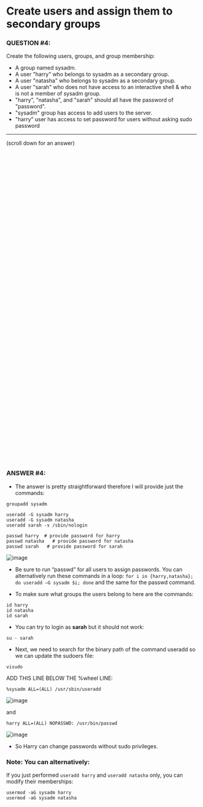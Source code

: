 # Create users and assign them to secondary groups

### QUESTION #4:
Create the following users, groups, and group membership: 
  - A group named sysadm.
  - A user "harry" who belongs to sysadm as a secondary group.
  - A user "natasha" who belongs to sysadm as a secondary group.
  - A user "sarah" who does not have access to an interactive shell & who is not a member of sysadm group.
  - "harry", "natasha", and "sarah" should all have the password of "password".
  - "sysadm" group has access to add users to the server.
  - "harry" user has access to set password for users without asking sudo password 

***
(scroll down for an answer)

<br/><br/><br/><br/><br/><br/><br/><br/><br/><br/><br/><br/><br/><br/><br/><br/><br/><br/><br/><br/><br/><br/><br/><br/>
<br/><br/><br/><br/><br/><br/><br/><br/><br/><br/><br/><br/><br/><br/><br/><br/><br/><br/><br/><br/><br/><br/><br/><br/>

### ANSWER #4:

* The answer is pretty straightforward therefore I will provide just the commands: 

```
groupadd sysadm

useradd -G sysadm harry
useradd -G sysadm natasha
useradd sarah -s /sbin/nologin

passwd harry  # provide password for harry
passwd natasha   # provide password for natasha
passwd sarah   # provide password for sarah
```

![image](https://github.com/RedHatRanger/rhcsa9vagrant/assets/90477448/db1ef9b2-80da-49c2-8a62-457bec9303bf)

* Be sure to run “passwd” for all users to assign passwords.  You can alternatively run
  these commands in a loop: ```for i in {harry,natasha}; do useradd –G sysadm $i; done```
  and the same for the passwd command. 

* To make sure what groups the users belong to here are the commands:

```
id harry
id natasha
id sarah
```
* You can try to login as **sarah** but it should not work:
```
su - sarah
```

* Next, we need to search for the binary path of the command useradd so we can update the sudoers file: 
```
visudo
```
ADD THIS LINE BELOW THE %wheel LINE: <br/>
```
%sysadm ALL=(ALL) /usr/sbin/useradd
```
![image](https://github.com/RedHatRanger/rhcsa9vagrant/assets/90477448/59088040-65da-47b6-9b1b-c8c7cc7cc6e2)

and
```
harry ALL=(ALL) NOPASSWD: /usr/bin/passwd
```
![image](https://github.com/RedHatRanger/rhcsa9vagrant/assets/90477448/4189c358-47f3-4d24-ac75-04f0e9a68d84)

* So Harry can change passwords without sudo privileges. 



### Note: You can alternatively:
If you just performed ```useradd harry``` and ```useradd natasha``` only, you can modify their memberships:
```
usermod -aG sysadm harry
usermod -aG sysadm natasha
```
